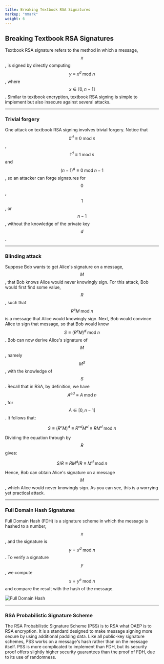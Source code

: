 ```yaml
---
title: Breaking Textbook RSA Signatures
markup: "mmark"
weight: 6
---
```


## Breaking Textbook RSA Signatures
Textbook RSA signature refers to the method in which a message, $$x$$, is signed by directly computing $$y \equiv x^d \; \text{mod} \; n$$, where $$x \in [0, n - 1]$$. Similar to textbook encryption, textbook RSA signing is simple to implement but also insecure against several attacks.

-----

### Trivial forgery
One attack on textbook RSA signing involves trivial forgery. Notice that $$0^d \equiv 0 \; \text{mod} \; n$$, $$1^d \equiv 1 \; \text{mod} \; n$$ and $$(n - 1)^d \equiv 0 \; \text{mod} \; n - 1$$, so an attacker can forge signatures for $$0$$, $$1$$, or $$n - 1$$, without the knowledge of the private key $$d$$.

-----

### Blinding attack
Suppose Bob wants to get Alice's signature on a message, $$M$$, that Bob knows Alice would never knowingly sign. For this attack, Bob would first find some value, $$R$$, such that $$R^eM \; \text{mod} \; n$$ is a message that Alice would knowingly sign. Next, Bob would convince Alice to sign that message, so that Bob would know $$S \equiv (R^eM)^d \; \text{mod} \; n$$. Bob can now derive Alice's signature of $$M$$, namely $$M^d$$, with the knowledge of $$S$$. Recall that in RSA, by definition, we have $$A^{ed} \equiv A \; \text{mod} \; n$$, for $$A \in [0, n - 1]$$. It follows that:

$$S \equiv (R^eM)^d \equiv R^{ed}M^d \equiv RM^d \; \text{mod} \; n$$

Dividing the equation through by $$R$$ gives:

$$S/R \equiv RM^d/R \equiv M^d \; \text{mod} \; n$$

Hence, Bob can obtain Alice's signature on a message $$M$$, which Alice would never knowingly sign. As you can see, this is a worrying yet practical attack.

-----

### Full Domain Hash Signatures
Full Domain Hash (FDH) is a signature scheme in which the message is hashed to a number, $$x$$, and the signature is $$y = x^d \; \text{mod} \; n$$. To verify a signature $$y$$, we compute $$x = y^e \; \text{mod} \; n$$ and compare the result with the hash of the message.

![Full Domain Hash](/docs/figures/full-domain-hash.png)

-----

### RSA Probabilistic Signature Scheme
The RSA Probabilistic Signature Scheme (PSS) is to RSA what OAEP is to RSA encryption. It is a standard designed to make message signing more secure by using additional padding data. Like all public-key signature schemes, PSS works on a message's hash rather than on the message itself. PSS is more complicated to implement than FDH, but its security proof offers slightly higher security guarantees than the proof of FDH, due to its use of randomness.